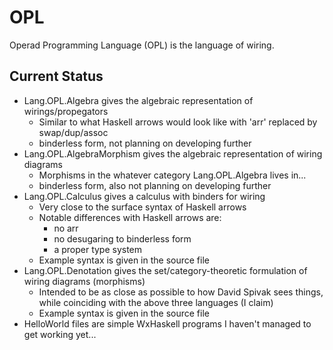 OPL
====================

Operad Programming Language (OPL) is the language of wiring.

Current Status
--------------------

* Lang.OPL.Algebra gives the algebraic representation of wirings/propegators
  - Similar to what Haskell arrows would look like with 'arr' replaced by swap/dup/assoc
  - binderless form, not planning on developing further
* Lang.OPL.AlgebraMorphism gives the algebraic representation of wiring diagrams
  - Morphisms in the whatever category Lang.OPL.Algebra lives in...
  - binderless form, also not planning on developing further
* Lang.OPL.Calculus gives a calculus with binders for wiring
  - Very close to the surface syntax of Haskell arrows
  - Notable differences with Haskell arrows are:
    + no arr
    + no desugaring to binderless form
    + a proper type system
  - Example syntax is given in the source file
* Lang.OPL.Denotation gives the set/category-theoretic formulation of wiring diagrams (morphisms)
  - Intended to be as close as possible to how David Spivak sees things, while
    coinciding with the above three languages (I claim)
  - Example syntax is given in the source file
* HelloWorld files are simple WxHaskell programs I haven't managed to get working yet...
